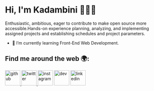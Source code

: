 # Hi, I'm Kadambini 👋👩‍💻

Enthusiastic, ambitious, eager to contribute to make open source more accessible.Hands-on experience planning, analyzing, and implementing assigned projects and establishing schedules and project parameters.



- 🌱 I’m currently learning Front-End Web Development.
## Find me around the web 🌍:
<a href="https://github.com/kadambinipanda">  <img src="https://www.flaticon.com/svg/static/icons/svg/25/25231.svg" width="50" height="50" alt="github"></img> </a>
<a href="https://twitter.com/kadambinipanda4"> <img src="https://assets.stickpng.com/thumbs/580b57fcd9996e24bc43c53e.png" width="50" height="50" alt="twitter"></img> </a>
<a href="https://www.instagram.com/kadambini27/"><img src="https://assets.stickpng.com/images/580b57fcd9996e24bc43c521.png" width="50" height="50" alt="instagram"></img></a>
<a href="https://dev.to/kadambinipanda"><img src="https://cdn4.iconfinder.com/data/icons/logos-and-brands-1/512/84_Dev_logo_logos-512.png" width="50" height="50" alt="dev"></img></a></a>
<a href="https://www.linkedin.com/in/kadambini-panda-b730141b8/"><img src="https://logos-world.net/wp-content/uploads/2020/04/Linkedin-Logo.png" width="50" height="50" alt="linkedin"></img></a></a>
